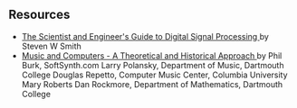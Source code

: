 
##  Resources 

+  [
	  The Scientist and Engineer's Guide to
	  Digital Signal Processing
	](http://www.dspguide.com) by Steven W Smith
+  [
	  Music and Computers - A Theoretical and Historical Approach 
	](http://music.columbia.edu/cmc/MusicAndComputers/) by Phil Burk, SoftSynth.com
	Larry Polansky, Department of Music, Dartmouth College
	Douglas Repetto, Computer Music Center, Columbia University
	Mary Roberts
	Dan Rockmore, Department of Mathematics, Dartmouth College